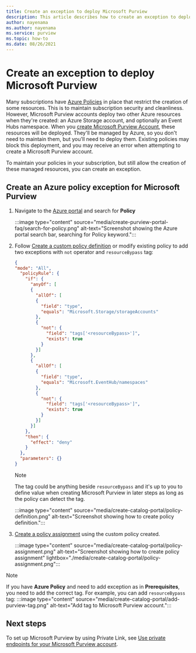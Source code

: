 ```yaml
---
title: Create an exception to deploy Microsoft Purview
description: This article describes how to create an exception to deploy Microsoft Purview while leaving existing Azure policies in place to maintain security.
author: nayenama
ms.author: nayenama
ms.service: purview
ms.topic: how-to
ms.date: 08/26/2021
---
```


# Create an exception to deploy Microsoft Purview

Many subscriptions have [Azure Policies](../governance/policy/overview.md) in place that restrict the creation of some resources. This is to maintain subscription security and cleanliness. However, Microsoft Purview accounts deploy two other Azure resources when they're created: an Azure Storage account, and optionally an Event Hubs namespace. When you [create Microsoft Purview Account](create-catalog-portal.md), these resources will be deployed. They'll be managed by Azure, so you don't need to maintain them, but you'll need to deploy them. Existing policies may block this deployment, and you may receive an error when attempting to create a Microsoft Purview account.

To maintain your policies in your subscription, but still allow the creation of these managed resources, you can create an exception.

## Create an Azure policy exception for Microsoft Purview

1. Navigate to the [Azure portal](https://portal.azure.com) and search for **Policy**

    :::image type="content" source="media/create-purview-portal-faq/search-for-policy.png" alt-text="Screenshot showing the Azure portal search bar, searching for Policy keyword.":::

1. Follow [Create a custom policy definition](../governance/policy/tutorials/create-custom-policy-definition.md) or modify existing policy to add two exceptions with `not` operator and `resourceBypass` tag:

    ```json
    {
    "mode": "All",
      "policyRule": {
        "if": {
          "anyOf": [
          {
            "allOf": [
            {
              "field": "type",
              "equals": "Microsoft.Storage/storageAccounts"
            },
            {
              "not": {
                "field": "tags['<resourceBypass>']",
                "exists": true
              }
            }]
          },
          {
            "allOf": [
            {
              "field": "type",
              "equals": "Microsoft.EventHub/namespaces"
            },
            {
              "not": {
                "field": "tags['<resourceBypass>']",
                "exists": true
              }
            }]
          }]
        },
        "then": {
          "effect": "deny"
        }
      },
      "parameters": {}
    }
    ```
  
    > [!Note]
    > The tag could be anything beside `resourceBypass` and it's up to you to define value when creating Microsoft Purview in later steps as long as the policy can detect the tag.

    :::image type="content" source="media/create-catalog-portal/policy-definition.png" alt-text="Screenshot showing how to create policy definition.":::

1. [Create a policy assignment](../governance/policy/assign-policy-portal.md) using the custom policy created.

    :::image type="content" source="media/create-catalog-portal/policy-assignment.png" alt-text="Screenshot showing how to create policy assignment" lightbox="./media/create-catalog-portal/policy-assignment.png":::

> [!Note] 
> If you have **Azure Policy** and need to add exception as in **Prerequisites**, you need to add the correct tag. For example, you can add `resourceBypass` tag:
> :::image type="content" source="media/create-catalog-portal/add-purview-tag.png" alt-text="Add tag to Microsoft Purview account.":::

## Next steps

To set up Microsoft Purview by using Private Link, see [Use private endpoints for your Microsoft Purview account](./catalog-private-link.md).
